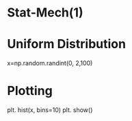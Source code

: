 
# Stat-Mech(1) 

# Uniform Distribution
x=np.random.randint(0, 2,100) 
# Plotting
plt. hist(x, bins=10) 
plt. show() 
